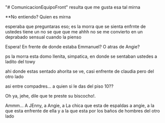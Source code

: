 "# ComunicacionEquipoFront" 
resulta que me gusta esa tal mirna
 

 **No entiendo?
 Quien es mirna

 esperaba que preguntaras eso; es la morra que se sienta enfrnte de ustedes
 tiene un no se que que me ahhh no se me convierto en un deprabado sensual cuando la pienso

 Espera! En frente de donde estaba Emmanuel?
 O atras de Angie?

 ps la morra esta domo llenita, simpatica, en donde se sentaban ustedes a ladito del towy

 ahi donde estas sentado ahorita se ve, casi enfrente de claudia pero del otro lado


asi entre compadres... a quien si le das del piso 10??

Oh ya, jehe, dile que te preste su biscocho!.

Ammm... A JEnny, a Angie, a La chica que esta de espaldas a angie, a la que esta enfrente de ella y a la que esta por los baños de hombres del otro lado 